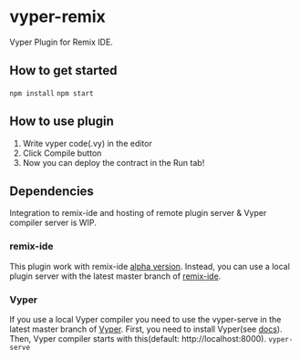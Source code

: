 # vyper-remix
Vyper Plugin for Remix IDE.

## How to get started
```npm install```
```npm start```

## How to use plugin
1. Write vyper code(.vy) in the editor
2. Click Compile button
3. Now you can deploy the contract in the Run tab!

## Dependencies
Integration to remix-ide and hosting of remote plugin server & Vyper compiler server is WIP.

### remix-ide
This plugin work with remix-ide [alpha version](https://remix-alpha.ethereum.org).
Instead, you can use a local plugin server with the latest master branch of [remix-ide](https://github.com/ethereum/remix-ide).

### Vyper
If you use a local Vyper compiler you need to use the vyper-serve in the latest master branch of [Vyper](https://github.com/ethereum/vyper).
First, you need to install Vyper(see [docs](https://vyper.readthedocs.io/en/latest/installing-vyper.html#installing-vyper)).
Then, Vyper compiler starts with this(default: http://localhost:8000).
```vyper-serve```
